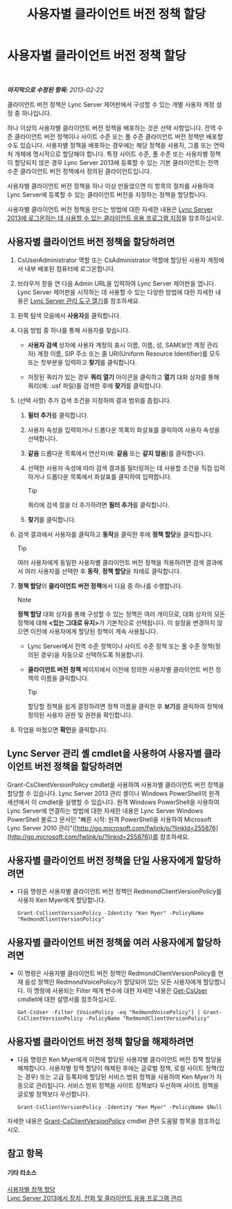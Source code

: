 ﻿---
title: 사용자별 클라이언트 버전 정책 할당
TOCTitle: 사용자별 클라이언트 버전 정책 할당
ms:assetid: f7e8ba2f-62dc-4e7d-8b63-682986f10240
ms:mtpsurl: https://technet.microsoft.com/ko-kr/library/Gg182607(v=OCS.15)
ms:contentKeyID: 49305574
ms.date: 08/24/2015
mtps_version: v=OCS.15
ms.translationtype: HT
---

# 사용자별 클라이언트 버전 정책 할당

 

_**마지막으로 수정된 항목:** 2013-02-22_

클라이언트 버전 정책은 Lync Server 제어판에서 구성할 수 있는 개별 사용자 계정 설정 중 하나입니다.

하나 이상의 사용자별 클라이언트 버전 정책을 배포하는 것은 선택 사항입니다. 전역 수준 클라이언트 버전 정책이나 사이트 수준 또는 풀 수준 클라이언트 버전 정책만 배포할 수도 있습니다. 사용자별 정책을 배포하는 경우에는 해당 정책을 사용자, 그룹 또는 연락처 개체에 명시적으로 할당해야 합니다. 특정 사이트 수준, 풀 수준 또는 사용자별 정책이 할당되지 않은 경우 Lync Server 2013에 등록할 수 있는 기본 클라이언트는 전역 수준 클라이언트 버전 정책에서 정의된 클라이언트입니다.

사용자별 클라이언트 버전 정책을 하나 이상 만들었으면 이 항목의 절차를 사용하여 Lync Server에 등록할 수 있는 클라이언트 버전을 지정하는 정책을 할당합니다.

사용자별 클라이언트 버전 정책을 만드는 방법에 대한 자세한 내용은 [Lync Server 2013에 로그온하는 데 사용할 수 있는 클라이언트 응용 프로그램 지정](lync-server-2013-specifying-the-client-applications-that-can-be-used-to-log-on-to-lync-server-2013.md)을 참조하십시오.

## 사용자별 클라이언트 버전 정책을 할당하려면

1.  CsUserAdministrator 역할 또는 CsAdministrator 역할에 할당된 사용자 계정에서 내부 배포된 컴퓨터에 로그온합니다.

2.  브라우저 창을 연 다음 Admin URL을 입력하여 Lync Server 제어판을 엽니다. Lync Server 제어판을 시작하는 데 사용할 수 있는 다양한 방법에 대한 자세한 내용은 [Lync Server 관리 도구 열기](lync-server-2013-open-lync-server-administrative-tools.md)를 참조하세요.

3.  왼쪽 탐색 모음에서 **사용자**를 클릭합니다.

4.  다음 방법 중 하나를 통해 사용자를 찾습니다.
    
      - **사용자 검색** 상자에 사용자 계정의 표시 이름, 이름, 성, SAM(보안 계정 관리자) 계정 이름, SIP 주소 또는 줄 URI(Uniform Resource Identifier)를 모두 또는 첫부분을 입력하고 **찾기**를 클릭합니다.
    
      - 저장된 쿼리가 있는 경우 **쿼리 열기** 아이콘을 클릭하고 **열기** 대화 상자를 통해 쿼리(예: .usf 파일)를 검색한 후에 **찾기**를 클릭합니다.

5.  (선택 사항) 추가 검색 조건을 지정하여 결과 범위를 좁힙니다.
    
    1.  **필터 추가**를 클릭합니다.
    
    2.  사용자 속성을 입력하거나 드롭다운 목록의 화살표를 클릭하여 사용자 속성을 선택합니다.
    
    3.  **같음** 드롭다운 목록에서 연산자(예: **같음** 또는 **같지 않음**)를 클릭합니다.
    
    4.  선택한 사용자 속성에 따라 검색 결과를 필터링하는 데 사용할 조건을 직접 입력하거나 드롭다운 목록에서 화살표를 클릭하여 입력합니다.
        

        > [!TIP]
        > 쿼리에 검색 절을 더 추가하려면 <STRONG>필터 추가</STRONG>를 클릭합니다.

    
    5.  **찾기**를 클릭합니다.

6.  검색 결과에서 사용자를 클릭하고 **동작**을 클릭한 후에 **정책 할당**을 클릭합니다.
    

    > [!TIP]
    > 여러 사용자에게 동일한 사용자별 클라이언트 버전 정책을 적용하려면 검색 결과에서 여러 사용자를 선택한 후 <STRONG>동작</STRONG>, <STRONG>정책 할당</STRONG>을 차례로 클릭합니다.



7.  **정책 할당**의 **클라이언트 버전 정책**에서 다음 중 하나를 수행합니다.
    

    > [!NOTE]
    > <STRONG>정책 할당</STRONG> 대화 상자를 통해 구성할 수 있는 정책은 여러 개이므로, 대화 상자의 모든 정책에 대해 <STRONG>&lt;있는 그대로 유지&gt;</STRONG>가 기본적으로 선택됩니다. 이 설정을 변경하지 않으면 이전에 사용자에게 할당된 정책이 계속 사용됩니다.

    
      - Lync Server에서 전역 수준 정책이나 사이트 수준 정책 또는 풀 수준 정책(정의된 경우)을 자동으로 선택하도록 허용합니다.
    
      - **클라이언트 버전 정책** 페이지에서 이전에 정의한 사용자별 클라이언트 버전 정책의 이름을 클릭합니다.
        

        > [!TIP]
        > 할당할 정책을 쉽게 결정하려면 정책 이름을 클릭한 후 <STRONG>보기</STRONG>를 클릭하여 정책에 정의된 사용자 권한 및 권한을 확인합니다.



8.  작업을 마쳤으면 **확인**을 클릭합니다.

## Lync Server 관리 셸 cmdlet을 사용하여 사용자별 클라이언트 버전 정책을 할당하려면

Grant-CsClientVersionPolicy cmdlet을 사용하여 사용자별 클라이언트 버전 정책을 할당할 수 있습니다. Lync Server 2013 관리 셸이나 Windows PowerShell의 원격 세션에서 이 cmdlet을 실행할 수 있습니다. 원격 Windows PowerShell을 사용하여 Lync Server에 연결하는 방법에 대한 자세한 내용은 Lync Server Windows PowerShell 블로그 문서인 "빠른 시작: 원격 PowerShell을 사용하여 Microsoft Lync Server 2010 관리"([http://go.microsoft.com/fwlink/p/?linkId=255876](http://go.microsoft.com/fwlink/p/?linkid=255876))를 참조하세요.

## 사용자별 클라이언트 버전 정책을 단일 사용자에게 할당하려면

  - 다음 명령은 사용자별 클라이언트 버전 정책인 RedmondClientVersionPolicy를 사용자 Ken Myer에게 할당합니다.
    
        Grant-CsClientVersionPolicy -Identity "Ken Myer" -PolicyName "RedmondClientVersionPolicy"

## 사용자별 클라이언트 버전 정책을 여러 사용자에게 할당하려면

  - 이 명령은 사용자별 클라이언트 버전 정책인 RedmondClientVersionPolicy를 현재 음성 정책인 RedmondVoicePolicy가 할당되어 있는 모든 사용자에게 할당합니다. 이 명령에 사용되는 Filter 매개 변수에 대한 자세한 내용은 [Get-CsUser](https://docs.microsoft.com/en-us/powershell/module/skype/Get-CsUser) cmdlet에 대한 설명서를 참조하십시오.
    
        Get-CsUser -Filter {VoicePolicy -eq "RedmondVoicePolicy"} | Grant-CsClientVersionPolicy -PolicyName "RedmondClientVersionPolicy"

## 사용자별 클라이언트 버전 정책 할당을 해제하려면

  - 다음 명령은 Ken Myer에게 이전에 할당된 사용자별 클라이언트 버전 정책 할당을 해제합니다. 사용자별 정책 할당이 해제된 후에는 글로벌 정책, 로컬 사이트 정책(있는 경우) 또는 고급 등록자에 할당된 서비스 범위 정책을 사용하여 Ken Myer가 자동으로 관리됩니다. 서비스 범위 정책을 사이트 정책보다 우선하며 사이트 정책을 글로벌 정책보다 우선합니다.
    
        Grant-CsClientVersionPolicy -Identity "Ken Myer" -PolicyName $Null

자세한 내용은 [Grant-CsClientVersionPolicy](grant-csclientversionpolicy.md) cmdlet 관련 도움말 항목을 참조하십시오.

## 참고 항목

#### 기타 리소스

[사용자별 정책 할당](lync-server-2013-assigning-per-user-policies.md)  
[Lync Server 2013에서 장치, 전화 및 클라이언트 응용 프로그램 관리](lync-server-2013-managing-devices-phones-and-client-applications.md)

